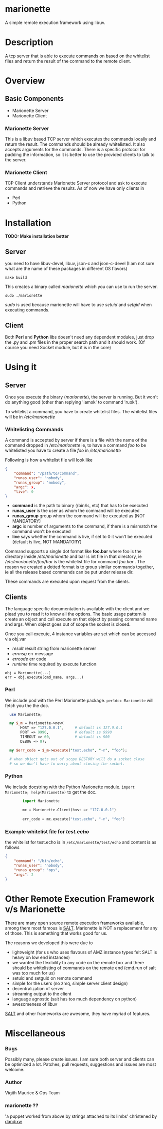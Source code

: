 marionette
==========

A simple remote execution framework using libuv.

# Description

A tcp server that is able to execute commands on based on the whitelist files and return the result of the command to the remote client.

# Overview

## Basic Components

  * Marionette Server
  * Marionette Client
  
### Marionette Server

This is a libuv based TCP server which executes the commands locally and return the result. The commands should be already whitelisted. It also accepts arguments for the commands. There is a specific protocol for padding the information, so it is better to use the provided clients to talk to the server.

### Marionette Client

TCP Client understands Marionette Server protocol and ask to execute commands and retrieve the results. As of now we have only clients in 

 - Perl
 - Python

# Installation

**TODO: Make installation better**

## Server

you need to have libuv-devel, libuv, json-c and json-c-devel (I am not sure what are the name of these packages in different OS flavors)

```make build```

This creates a binary called _marionette_ which you can use to run the server.

```sudo ./marionette```
 
_sudo_ is used because marionette will have to use _setuid_ and _setgid_ when executing commands.

## Client

Both **Perl** and **Python** libs doesn't need any dependent modules, just drop the .py and .pm files in the proper search path and it should work. (Of course you need Socket module, but it is in the core)

# Using it

## Server

Once you execute the binary (_marionette_), the server is running. But it won't do anything good (other than replying 'iamok' to command 'ruok').

To whitelist a command, you have to create whitelist files. The whitelist files will be in _/etc/marionette_

### Whitelisting Commands

A command is accepted by server if there is a file with the name of the command dropped in _/etc/marionette_ ie, to have a command *foo* to be whitelisted you have to create a file _foo_ in _/etc/marionette_

Following is how a whitelist file will look like

```json
{
    "command": "/path/to/command",
    "runas_user": "nobody",
    "runas_group": "nobody",
    "argc": x,
    "live": 0
}
```

  - **command** is the path to binary (/bin/ls, etc) that has to be executed
  - **runas_user** is the user as whom the command will be executed
  - **runas_group** group whom the command will be executed as (NOT MANDATORY)
  - **argc** is number of arguments to the command, if there is a mismatch the command won't be executed
  - **live** says whether the command is live, if set to 0 it won't be executed (default is live, NOT MANDATORY)

Command supports a single dot format like **foo.bar** where foo is the directory inside _/etc/marionette_ and bar is int file in that directory, ie _/etc/marionette/foo/bar_ is the whitelist file for command _foo.bar_ . The reason we created a dotted format is to group similar commands together, ie all the release based commands can be put under release dir.

These commands are executed upon request from the clients.

## Clients

The language specific documentation is available with the client and we plead you to read it to know all the options. The basic usage pattern is create an object and call execute on that object by passing command name and args. When object goes out of scope the socket is closed. 

Once you call execute, 4 instance variables are set which can be accessed via obj.var
  - _result_   result string from marionette server
  - _errmsg_   err message
  - _errcode_  err code
  - _runtime_  time required by execute function

```
obj = Marionette(...)
err = obj.execute(cmd_name, args...)
```

### Perl

We include pod with the Perl Marionette package. ```perldoc Marionette``` will fetch you the the doc.

```perl
  use Marionette;

  my $_m = Marionette->new(
       HOST => "127.0.0.1",     # default is 127.0.0.1
       PORT => 9990,            # default is 9990
       TIMEOUT => 60,           # default is 900
       DEBUG => 0);

  my $err_code = $_m->execute("test.echo", "-n", "foo");

  # when object gets out of scope DESTORY will do a socket close
  # so we don't have to worry about closing the socket.
```

### Python

We include docstring with the Python Marionette module. ```import Marionette; help(Marionette)``` to get the doc.

```python
        import Marionette
        
        mc = Marionette.Client(host => "127.0.0.1")
        
        err_code = mc.execute("test.echo", "-n", "foo")
```

### Example whitelist file for _test.echo_

the whitelist for test.echo is in ```/etc/marionette/test/echo``` and content is as follows

```json
{
    "command": "/bin/echo",
    "runas_user": "nobody",
    "runas_group": "ops",
    "argc": 2
}
```

# Other Remote Execution Framework v/s Marionette

There are many open source remote execution frameworks available, among them most famous is [SALT](http://www.saltstack.com/). Marionette is NOT a replacement for any of those. This is something that works good for us.

The reasons we developed this were due to

  - lightweight (for us who uses flavours of AMZ instance types felt SALT is heavy on low end instances)
  - we wanted the flexibility to any code on the remote box and there should be whitelisting of commands on the remote end (cmd.run of salt was too much for us)
  - setuid and setguid on remote command
  - simple for the users (no zmq, simple server client design)
  - decentralization of server
  - streaming output to the client
  - language agnostic (salt has too much dependency on python)
  - awesomeness of libuv

[SALT](http://www.saltstack.com/) and other frameworks are awesome, they have myriad of features.
  
# Miscellaneous

### Bugs
Possibly many, please create issues. I am sure both server and clients can be optimized a lot. Patches, pull requests, suggestions and issues are most welcome.

### Author

Vigith Maurice & Ops Team

### marionette ??

'a puppet worked from above by strings attached to its limbs' christened by [dandixw](https://github.com/dandixw)

 
